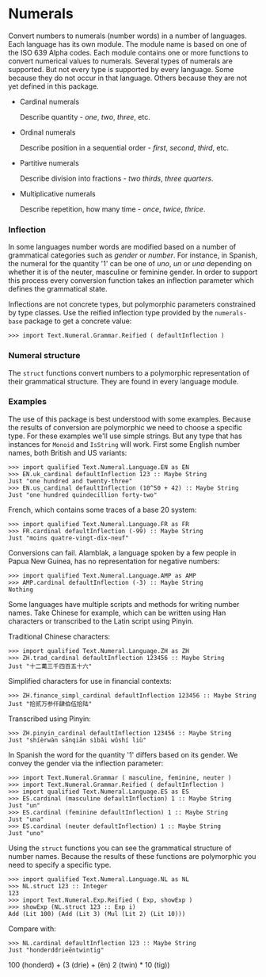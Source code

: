 Numerals
========

Convert numbers to numerals (number words) in a number of
languages. Each language has its own module. The module name is based
on one of the ISO 639 Alpha codes. Each module contains one or more
functions to convert numerical values to numerals. Several types of
numerals are supported. But not every type is supported by every
language. Some because they do not occur in that language. Others
because they are not yet defined in this package.

- Cardinal numerals

  Describe quantity - _one_, _two_, _three_, etc.

- Ordinal numerals

  Describe position in a sequential order - _first_, _second_,
  _third_, etc.

- Partitive numerals

  Describe division into fractions - _two thirds_, _three quarters_.

- Multiplicative numerals

  Describe repetition, how many time - _once_, _twice_, _thrice_.

### Inflection

In some languages number words are modified based on a number of
grammatical categories such as _gender_ or _number_. For instance, in
Spanish, the numeral for the quantity '1' can be one of _uno_, _un_ or
_una_ depending on whether it is of the neuter, masculine or feminine
gender. In order to support this process every conversion function
takes an inflection parameter which defines the grammatical state.

Inflections are not concrete types, but polymorphic parameters
constrained by type classes. Use the reified inflection type provided
by the `numerals-base` package to get a concrete value:

    >>> import Text.Numeral.Grammar.Reified ( defaultInflection )

### Numeral structure

The `struct` functions convert numbers to a polymorphic representation
of their grammatical structure. They are found in every language
module.

### Examples

The use of this package is best understood with some examples. Because
the results of conversion are polymorphic we need to choose a specific
type. For these examples we'll use simple strings. But any type that
has instances for `Monoid` and `IsString` will work. First some
English number names, both British and US variants:

    >>> import qualified Text.Numeral.Language.EN as EN
    >>> EN.uk_cardinal defaultInflection 123 :: Maybe String
    Just "one hundred and twenty-three"
    >>> EN.us_cardinal defaultInflection (10^50 + 42) :: Maybe String
    Just "one hundred quindecillion forty-two"

French, which contains some traces of a base 20 system:

    >>> import qualified Text.Numeral.Language.FR as FR
    >>> FR.cardinal defaultInflection (-99) :: Maybe String
    Just "moins quatre-vingt-dix-neuf"

Conversions can fail. Alamblak, a language spoken by a few people in
Papua New Guinea, has no representation for negative numbers:

    >>> import qualified Text.Numeral.Language.AMP as AMP
    >>> AMP.cardinal defaultInflection (-3) :: Maybe String
    Nothing

Some languages have multiple scripts and methods for writing number
names. Take Chinese for example, which can be written using Han
characters or transcribed to the Latin script using Pinyin.

Traditional Chinese characters:

    >>> import qualified Text.Numeral.Language.ZH as ZH
    >>> ZH.trad_cardinal defaultInflection 123456 :: Maybe String
    Just "十二萬三千四百五十六"

Simplified characters for use in financial contexts:

    >>> ZH.finance_simpl_cardinal defaultInflection 123456 :: Maybe String
    Just "拾贰万参仟肆伯伍拾陆"

Transcribed using Pinyin:

    >>> ZH.pinyin_cardinal defaultInflection 123456 :: Maybe String
    Just "shíèrwàn sānqiān sìbǎi wǔshí liù"

In Spanish the word for the quantity '1' differs based on its
gender. We convey the gender via the inflection parameter:

    >>> import Text.Numeral.Grammar ( masculine, feminine, neuter )
    >>> import Text.Numeral.Grammar.Reified ( defaultInflection )
    >>> import qualified Text.Numeral.Language.ES as ES
    >>> ES.cardinal (masculine defaultInflection) 1 :: Maybe String
    Just "un"
    >>> ES.cardinal (feminine defaultInflection) 1 :: Maybe String
    Just "una"
    >>> ES.cardinal (neuter defaultInflection) 1 :: Maybe String
    Just "uno"

Using the `struct` functions you can see the grammatical structure of
number names. Because the results of these functions are polymorphic
you need to specify a specific type.

    >>> import qualified Text.Numeral.Language.NL as NL
    >>> NL.struct 123 :: Integer
    123
    >>> import Text.Numeral.Exp.Reified ( Exp, showExp )
    >>> showExp (NL.struct 123 :: Exp i)
    Add (Lit 100) (Add (Lit 3) (Mul (Lit 2) (Lit 10)))

Compare with:

    >>> NL.cardinal defaultInflection 123 :: Maybe String
    Just "honderddrieëntwintig"

100 (honderd) + (3 (drie) + (ën) 2 (twin) * 10 (tig))
